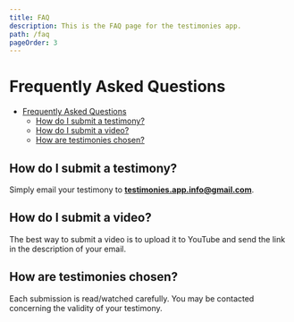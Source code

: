 ```yaml
---
title: FAQ
description: This is the FAQ page for the testimonies app.
path: /faq
pageOrder: 3
---
```


# Frequently Asked Questions

- [Frequently Asked Questions](#frequently-asked-questions)
  - [How do I submit a testimony?](#how-do-i-submit-a-testimony)
  - [How do I submit a video?](#how-do-i-submit-a-video)
  - [How are testimonies chosen?](#how-are-testimonies-chosen)

## How do I submit a testimony?

Simply email your testimony to <strong>testimonies.app.info@gmail.com</strong>.

## How do I submit a video?

The best way to submit a video is to upload it to YouTube and send the link in the description of your email.

## How are testimonies chosen?

Each submission is read/watched carefully. You may be contacted concerning the validity of your testimony.